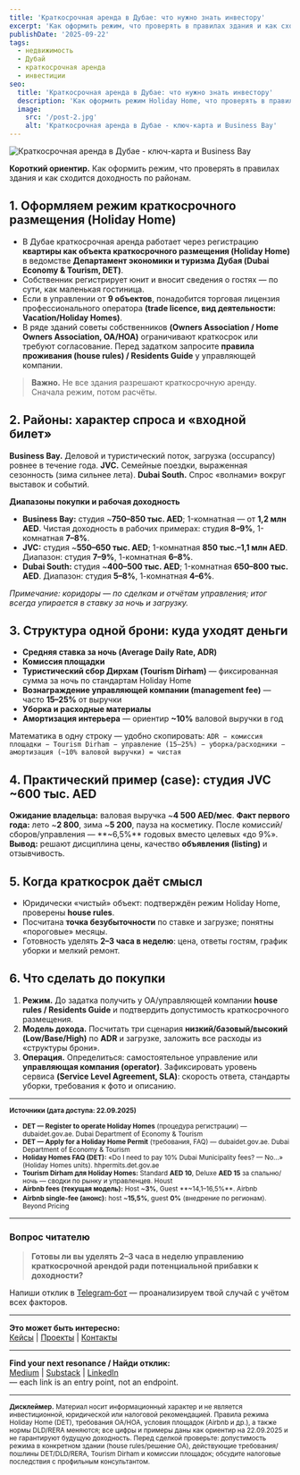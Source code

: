 ```yaml
---
title: 'Краткосрочная аренда в Дубае: что нужно знать инвестору'
excerpt: 'Как оформить режим, что проверять в правилах здания и как сходится доходность по районам. Короткий ориентир для покупки под краткосрок.'
publishDate: '2025-09-22'
tags:
  - недвижимость
  - Дубай
  - краткосрочная аренда
  - инвестиции
seo:
  title: 'Краткосрочная аренда в Дубае: что нужно знать инвестору'
  description: 'Как оформить режим Holiday Home, что проверять в правилах здания и как сходится доходность по районам Business Bay, JVC, Dubai South.'
  image:
    src: '/post-2.jpg'
    alt: 'Краткосрочная аренда в Дубае - ключ-карта и Business Bay'
---
```


![Краткосрочная аренда в Дубае - ключ-карта и Business Bay](/post-2.jpg)

**Короткий ориентир.** Как оформить режим, что проверять в правилах здания и как сходится доходность по районам.

## 1. Оформляем режим краткосрочного размещения (Holiday Home)

* В Дубае краткосрочная аренда работает через регистрацию **квартиры как объекта краткосрочного размещения (Holiday Home)** в ведомстве **Департамент экономики и туризма Дубая (Dubai Economy & Tourism, DET)**.
* Собственник регистрирует юнит и вносит сведения о гостях — по сути, как маленькая гостиница.
* Если в управлении от **9 объектов**, понадобится торговая лицензия профессионального оператора **(trade licence, вид деятельности: Vacation/Holiday Homes)**.
* В ряде зданий советы собственников **(Owners Association / Home Owners Association, OA/HOA)** ограничивают краткосрок или требуют согласование. Перед задатком запросите **правила проживания (house rules) / Residents Guide** у управляющей компании.

> **Важно.** Не все здания разрешают краткосрочную аренду. Сначала режим, потом расчёты.

## 2. Районы: характер спроса и «входной билет»

**Business Bay.** Деловой и туристический поток, загрузка (occupancy) ровнее в течение года.
**JVC.** Семейные поездки, выраженная сезонность (зима сильнее лета).
**Dubai South.** Спрос «волнами» вокруг выставок и событий.

**Диапазоны покупки и рабочая доходность**

* **Business Bay:** студия ~**750–850 тыс. AED**; 1-комнатная — от **1,2 млн AED**. Чистая доходность в рабочих примерах: студия **8–9%**, 1-комнатная **7–8%**.
* **JVC:** студия ~**550–650 тыс. AED**; 1-комнатная **850 тыс.–1,1 млн AED**. Диапазон: студия **7–9%**, 1-комнатная **6–8%**.
* **Dubai South:** студия ~**400–500 тыс. AED**; 1-комнатная **650–800 тыс. AED**. Диапазон: студия **5–8%**, 1-комнатная **4–6%**.

*Примечание: коридоры — по сделкам и отчётам управления; итог всегда упирается в ставку за ночь и загрузку.*

## 3. Структура одной брони: куда уходят деньги

* **Средняя ставка за ночь (Average Daily Rate, ADR)**
* **Комиссия площадки**
* **Туристический сбор Дирхам (Tourism Dirham)** — фиксированная сумма за ночь по стандартам Holiday Home
* **Вознаграждение управляющей компании (management fee)** — часто **15–25%** от выручки
* **Уборка и расходные материалы**
* **Амортизация интерьера** — ориентир **~10%** валовой выручки в год

Математика в одну строку — удобно скопировать:
`ADR − комиссия площадки − Tourism Dirham − управление (15–25%) − уборка/расходники − амортизация (~10% валовой выручки) = чистая`

## 4. Практический пример (case): студия JVC ~600 тыс. AED

**Ожидание владельца:** валовая выручка ~**4 500 AED/мес**.
**Факт первого года:** лето ~**2 800**, зима ~**5 200**, пауза на косметику. После комиссий/сборов/управления — **~6,5%** годовых вместо целевых «до 9%».
**Вывод:** решают дисциплина цены, качество **объявления (listing)** и отзывчивость.

## 5. Когда краткосрок даёт смысл

* Юридически «чистый» объект: подтверждён режим Holiday Home, проверены **house rules**.
* Посчитана **точка безубыточности** по ставке и загрузке; понятны «пороговые» месяцы.
* Готовность уделять **2–3 часа в неделю**: цена, ответы гостям, график уборки и мелкий ремонт.

## 6. Что сделать до покупки

1. **Режим.** До задатка получить у OA/управляющей компании **house rules / Residents Guide** и подтвердить допустимость краткосрочного размещения.
2. **Модель дохода.** Посчитать три сценария **низкий/базовый/высокий (Low/Base/High)** по **ADR** и загрузке, заложить все расходы из «структуры брони».
3. **Операция.** Определиться: самостоятельное управление или **управляющая компания (operator)**. Зафиксировать уровень сервиса **(Service Level Agreement, SLA)**: скорость ответа, стандарты уборки, требования к фото и описанию.

---

<small>**Источники (дата доступа: 22.09.2025)**
* **DET — Register to operate Holiday Homes** (процедура регистрации) — dubaidet.gov.ae. Dubai Department of Economy & Tourism
* **DET — Apply for a Holiday Home Permit** (требования, FAQ) — dubaidet.gov.ae. Dubai Department of Economy & Tourism
* **Holiday Homes FAQ (DET):** «Do I need to pay 10% Dubai Municipality fees? — No…» (Holiday Homes units). hhpermits.det.gov.ae
* **Tourism Dirham для Holiday Homes:** Standard **AED 10**, Deluxe **AED 15** за спальню/ночь — сводки по рынку и управленцев. Houst
* **Airbnb fees (текущая модель):** Host ~**3%**, Guest **~14,1–16,5%**. Airbnb
* **Airbnb single-fee (анонс):** host ~**15,5%**, guest **0%** (внедрение по регионам). Beyond Pricing</small>

---

### Вопрос читателю

> **Готовы ли вы уделять 2–3 часа в неделю управлению краткосрочной арендой ради потенциальной прибавки к доходности?**

Напиши отклик в <a href="https://t.me/ivandubai_signal_bot" target="_blank" class="px-4 py-2 rounded-full border border-black font-serif italic hover:bg-black hover:text-white transition-colors no-underline" style="color: inherit;">Telegram‑бот</a> — проанализируем твой случай с учётом всех факторов.

---

**Это может быть интересно:**  
<a href="/cases">Кейсы</a> | <a href="/projects">Проекты</a> | <a href="/contact">Контакты</a>

---

**Find your next resonance / Найди отклик:**  
<a href="https://medium.com/@ivtekb" target="_blank">Medium</a> | <a href="https://substack.com/@ivanfromdubai" target="_blank">Substack</a> | <a href="https://www.linkedin.com/in/ivanfromdubai" target="_blank">LinkedIn</a>  
— each link is an entry point, not an endpoint.

---

<small><strong>Дисклеймер.</strong> Материал носит информационный характер и не является инвестиционной, юридической или налоговой рекомендацией. Правила режима Holiday Home (DET), требования OA/HOA, условия площадок (Airbnb и др.), а также нормы DLD/RERA меняются; все цифры и примеры даны как ориентир на 22.09.2025 и не гарантируют будущую доходность. Перед сделкой проверьте: допустимость режима в конкретном здании (house rules/решение OA), действующие требования/пошлины DET/DLD/RERA, Tourism Dirham и комиссии площадок; обсудите налоговые последствия с профильным консультантом.</small>
